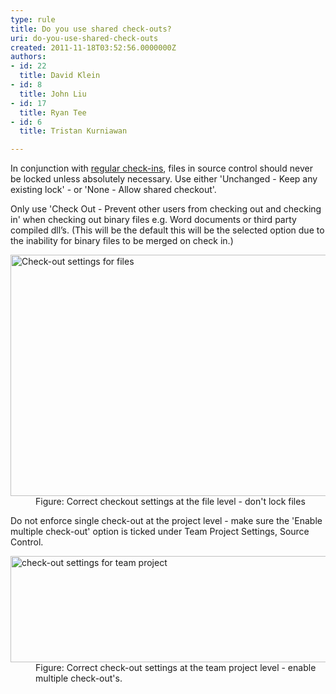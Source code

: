 ```yaml
---
type: rule
title: Do you use shared check-outs?
uri: do-you-use-shared-check-outs
created: 2011-11-18T03:52:56.0000000Z
authors:
- id: 22
  title: David Klein
- id: 8
  title: John Liu
- id: 17
  title: Ryan Tee
- id: 6
  title: Tristan Kurniawan

---
```


 
In conjunction with [regular check-ins](/TFS/RulesToBetterVersionControlwithTFS%28AKASourceControl%29/Pages/CheckinRegularly.aspx), files in source control should never be locked unless absolutely necessary. Use either 'Unchanged - Keep any existing lock' - or 'None - Allow shared checkout'.
 
Only use 'Check Out - Prevent other users from checking out and checking in' when checking out binary files e.g. Word documents or third party compiled dll’s. (This will be the default this will be the selected option due to the inability for binary files to be merged on check in.)
<dl><dt><img alt="Check-out settings for files" src="/TFS/RulesToBetterVersionControlwithTFS(AKASourceControl)/PublishingImages/Check-outSettingsForFiles.jpg" width="607" height="386"></dt>
<dd>Figure&#58; Correct checkout settings at the file level - don't lock files </dd></dl>
Do not enforce single check-out at the project level - make sure the 'Enable multiple check-out' option is ticked under Team Project Settings, Source Control.
<dl><dt><img alt="check-out settings for team project" src="/TFS/RulesToBetterVersionControlwithTFS(AKASourceControl)/PublishingImages/Check-outSettingsForTeamProjects.jpg" width="666" height="170"></dt>
<dd>Figure&#58; Correct check-out settings at the team project level - enable multiple check-out's.</dd></dl>
